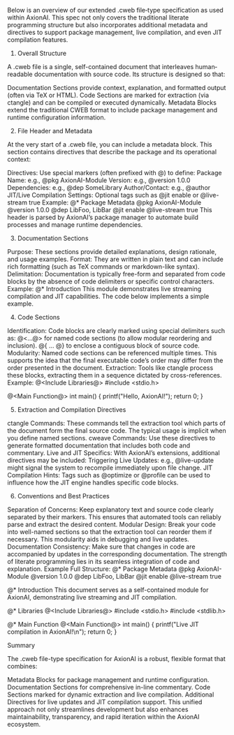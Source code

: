 Below is an overview of our extended .cweb file‐type specification as used within AxionAI. This spec not only covers the traditional literate programming structure but also incorporates additional metadata and directives to support package management, live compilation, and even JIT compilation features.

1. Overall Structure

A .cweb file is a single, self-contained document that interleaves human‐readable documentation with source code. Its structure is designed so that:

Documentation Sections provide context, explanation, and formatted output (often via TeX or HTML).
Code Sections are marked for extraction (via ctangle) and can be compiled or executed dynamically.
Metadata Blocks extend the traditional CWEB format to include package management and runtime configuration information.


2. File Header and Metadata

At the very start of a .cweb file, you can include a metadata block. This section contains directives that describe the package and its operational context:

Directives:
Use special markers (often prefixed with @) to define:
Package Name: e.g., @pkg AxionAI-Module
Version: e.g., @version 1.0.0
Dependencies: e.g., @dep SomeLibrary
Author/Contact: e.g., @author
JIT/Live Compilation Settings: Optional tags such as @jit enable or @live-stream true
Example:
@* Package Metadata
@pkg AxionAI-Module
@version 1.0.0
@dep LibFoo, LibBar
@jit enable
@live-stream true
This header is parsed by AxionAI’s package manager to automate build processes and manage runtime dependencies.


3. Documentation Sections

Purpose:
These sections provide detailed explanations, design rationale, and usage examples.
Format:
They are written in plain text and can include rich formatting (such as TeX commands or markdown-like syntax).
Delimitation:
Documentation is typically free-form and separated from code blocks by the absence of code delimiters or specific control characters.
Example:
@* Introduction
This module demonstrates live streaming compilation and JIT capabilities.
The code below implements a simple example.


4. Code Sections

Identification:
Code blocks are clearly marked using special delimiters such as:
@<...@> for named code sections (to allow modular reordering and inclusion).
@{ ... @} to enclose a contiguous block of source code.
Modularity:
Named code sections can be referenced multiple times. This supports the idea that the final executable code’s order may differ from the order presented in the document.
Extraction:
Tools like ctangle process these blocks, extracting them in a sequence dictated by cross-references.
Example:
@<Include Libraries@>
#include <stdio.h>

@<Main Function@>
int main() {
    printf("Hello, AxionAI!");
    return 0;
}


5. Extraction and Compilation Directives

ctangle Commands:
These commands tell the extraction tool which parts of the document form the final source code. The typical usage is implicit when you define named sections.
cweave Commands:
Use these directives to generate formatted documentation that includes both code and commentary.
Live and JIT Specifics:
With AxionAI’s extensions, additional directives may be included:
Triggering Live Updates: e.g., @live-update might signal the system to recompile immediately upon file change.
JIT Compilation Hints: Tags such as @optimize or @profile can be used to influence how the JIT engine handles specific code blocks.


6. Conventions and Best Practices

Separation of Concerns:
Keep explanatory text and source code clearly separated by their markers. This ensures that automated tools can reliably parse and extract the desired content.
Modular Design:
Break your code into well-named sections so that the extraction tool can reorder them if necessary. This modularity aids in debugging and live updates.
Documentation Consistency:
Make sure that changes in code are accompanied by updates in the corresponding documentation. The strength of literate programming lies in its seamless integration of code and explanation.
Example Full Structure:
@* Package Metadata
@pkg AxionAI-Module
@version 1.0.0
@dep LibFoo, LibBar
@jit enable
@live-stream true

@* Introduction
This document serves as a self-contained module for AxionAI,
demonstrating live streaming and JIT compilation.

@* Libraries
@<Include Libraries@>
#include <stdio.h>
#include <stdlib.h>

@* Main Function
@<Main Function@>
int main() {
    printf("Live JIT compilation in AxionAI!\n");
    return 0;
}


Summary

The .cweb file-type specification for AxionAI is a robust, flexible format that combines:

Metadata Blocks for package management and runtime configuration.
Documentation Sections for comprehensive in-line commentary.
Code Sections marked for dynamic extraction and live compilation.
Additional Directives for live updates and JIT compilation support.
This unified approach not only streamlines development but also enhances maintainability, transparency, and rapid iteration within the AxionAI ecosystem.
